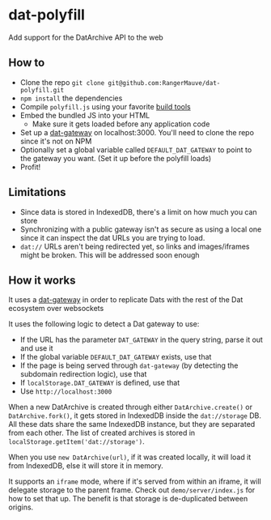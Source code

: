 # dat-polyfill
Add support for the DatArchive API to the web

## How to

- Clone the repo `git clone git@github.com:RangerMauve/dat-polyfill.git`
- `npm install` the dependencies
- Compile `polyfill.js` using your favorite [build tools](https://github.com/browserify/browserify)
- Embed the bundled JS into your HTML
	- Make sure it gets loaded before any application code
- Set up a [dat-gateway](https://github.com/RangerMauve/dat-gateway) on localhost:3000. You'll need to clone the repo since it's not on NPM
- Optionally set a global variable called `DEFAULT_DAT_GATEWAY` to point to the gateway you want. (Set it up before the polyfill loads)
- Profit!

## Limitations

- Since data is stored in IndexedDB, there's a limit on how much you can store
- Synchronizing with a public gateway isn't as secure as using a local one since it can inspect the dat URLs you are trying to load.
- `dat://` URLs aren't being redirected yet, so links and images/iframes might be broken. This will be addressed soon enough

## How it works

It uses a [dat-gateway](https://github.com/RangerMauve/dat-gateway) in order to replicate Dats with the rest of the Dat ecosystem over websockets

It uses the following logic to detect a Dat gateway to use:
- If the URL has the parameter `DAT_GATEWAY` in the query string, parse it out and use it 
- If the global variable `DEFAULT_DAT_GATEWAY` exists, use that
- If the page is being served through `dat-gateway` (by detecting the subdomain redirection logic), use that
- If `localStorage.DAT_GATEWAY` is defined, use that
- Use `http://localhost:3000`

When a new DatArchive is created through either `DatArchive.create()` or `DatArchive.fork()`, it gets stored in IndexedDB inside the `dat://storage` DB. All these dats share the same IndexedDB instance, but they are separated from each other. The list of created archives is stored in `localStorage.getItem('dat://storage')`.

When you use `new DatArchive(url)`, if it was created locally, it will load it from IndexedDB, else it will store it in memory.

It supports an `iframe` mode, where if it's served from within an iframe, it will delegate storage to the parent frame. Check out `demo/server/index.js` for how to set that up. The benefit is that storage is de-duplicated between origins.